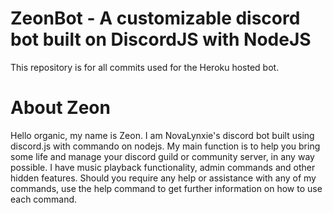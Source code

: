 # ZeonBot - A customizable discord bot built on DiscordJS with NodeJS
This repository is for all commits used for the Heroku hosted bot.

# About Zeon
 Hello organic, my name is Zeon. I am NovaLynxie's discord bot built using discord.js with commando on nodejs.
 My main function is to help you bring some life and manage your discord guild or community server, in any way possible.
 I have music playback functionality, admin commands and other hidden features.
 Should you require any help or assistance with any of my commands, use the help command to get further information on how to use each command.

#